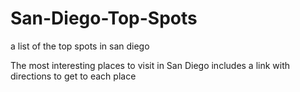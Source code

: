 # San-Diego-Top-Spots
a list of the top spots in san diego

The most interesting places to visit in San Diego
includes a  link with directions to get to each place 
